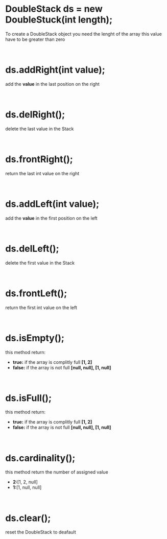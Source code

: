 <h1>
DoubleStack ds = new DoubleStuck(int length);
</h1>
<p>
  To create a DoubleStack object you need the lenght of the array
  this value have to be greater than zero
</p>

<br/>

<h1>
ds.addRight(int value);
</h1>
<p>
  add the <b>value</b> in the last position on the right
</p>

<br/>

<h1>
ds.delRight();
</h1>
<p>
  delete the last value in the Stack
</p>

<br/>

<h1>
ds.frontRight();
</h1>
<p>
  return the last int value on the right
</p>

<br/>

<h1>
ds.addLeft(int value);
</h1>
<p>
  add the <b>value</b> in the first position on the left
</p>

<br/>

<h1>
ds.delLeft();
</h1>
<p>
  delete the first value in the Stack
</p>

<br/>

<h1>
ds.frontLeft();
</h1>
<p>
  return the first int value on the left
</p>

<br/>

<h1>
ds.isEmpty();
</h1>
<p>
  this method return:
     <ul>
        <li><b>true:</b>  if the array is complitly full <b>[1, 2]</b></li>
        <li><b>false:</b> if the array is not full <b>[null, null], [1, null]</b></li>
     </ul>
</p>

<br/>

<h1>
ds.isFull();
</h1>
<p>
  this method return:
     <ul>
        <li><b>true:</b>  if the array is complitly full <b>[1, 2]</b></li>
        <li><b>false:</b> if the array is not full <b>[null, null], [1, null]</b></li>
     </ul>
</p>

<br/>

<h1>
ds.cardinality();
</h1>
<p>
  this method return the number of assigned value
     <ul>
        <li><b>2:</b>[1, 2, null]</li>
        <li><b>1:</b>[1, null, null]</li>
    </ul>
</p>

<br/>

<h1>
ds.clear();
</h1>
<p>
  reset the DoubleStack to deafault
</p>

<br/>
